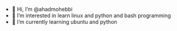 - 👋 Hi, I’m @ahadmohebbi
- 👀 I’m interested in learn linux and python and bash programming
- 🌱 I’m currently learning ubuntu and python


<!---
ahadmohebbi/ahadmohebbi is a ✨ special ✨ repository because its `README.md` (this file) appears on your GitHub profile.
You can click the Preview link to take a look at your changes.
--->
